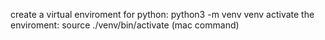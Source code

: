 create a virtual enviroment for python:  python3 -m venv venv 
activate the enviroment: source ./venv/bin/activate (mac command)
